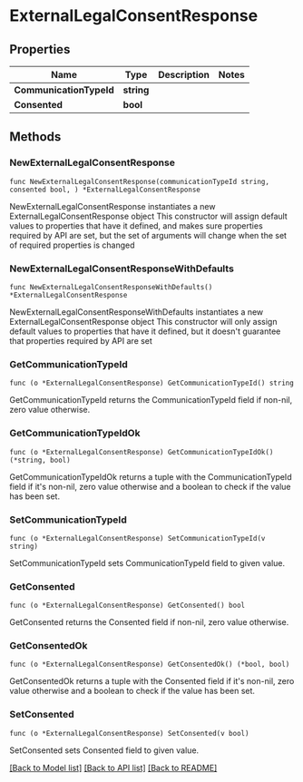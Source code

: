 # ExternalLegalConsentResponse

## Properties

Name | Type | Description | Notes
------------ | ------------- | ------------- | -------------
**CommunicationTypeId** | **string** |  | 
**Consented** | **bool** |  | 

## Methods

### NewExternalLegalConsentResponse

`func NewExternalLegalConsentResponse(communicationTypeId string, consented bool, ) *ExternalLegalConsentResponse`

NewExternalLegalConsentResponse instantiates a new ExternalLegalConsentResponse object
This constructor will assign default values to properties that have it defined,
and makes sure properties required by API are set, but the set of arguments
will change when the set of required properties is changed

### NewExternalLegalConsentResponseWithDefaults

`func NewExternalLegalConsentResponseWithDefaults() *ExternalLegalConsentResponse`

NewExternalLegalConsentResponseWithDefaults instantiates a new ExternalLegalConsentResponse object
This constructor will only assign default values to properties that have it defined,
but it doesn't guarantee that properties required by API are set

### GetCommunicationTypeId

`func (o *ExternalLegalConsentResponse) GetCommunicationTypeId() string`

GetCommunicationTypeId returns the CommunicationTypeId field if non-nil, zero value otherwise.

### GetCommunicationTypeIdOk

`func (o *ExternalLegalConsentResponse) GetCommunicationTypeIdOk() (*string, bool)`

GetCommunicationTypeIdOk returns a tuple with the CommunicationTypeId field if it's non-nil, zero value otherwise
and a boolean to check if the value has been set.

### SetCommunicationTypeId

`func (o *ExternalLegalConsentResponse) SetCommunicationTypeId(v string)`

SetCommunicationTypeId sets CommunicationTypeId field to given value.


### GetConsented

`func (o *ExternalLegalConsentResponse) GetConsented() bool`

GetConsented returns the Consented field if non-nil, zero value otherwise.

### GetConsentedOk

`func (o *ExternalLegalConsentResponse) GetConsentedOk() (*bool, bool)`

GetConsentedOk returns a tuple with the Consented field if it's non-nil, zero value otherwise
and a boolean to check if the value has been set.

### SetConsented

`func (o *ExternalLegalConsentResponse) SetConsented(v bool)`

SetConsented sets Consented field to given value.



[[Back to Model list]](../README.md#documentation-for-models) [[Back to API list]](../README.md#documentation-for-api-endpoints) [[Back to README]](../README.md)



